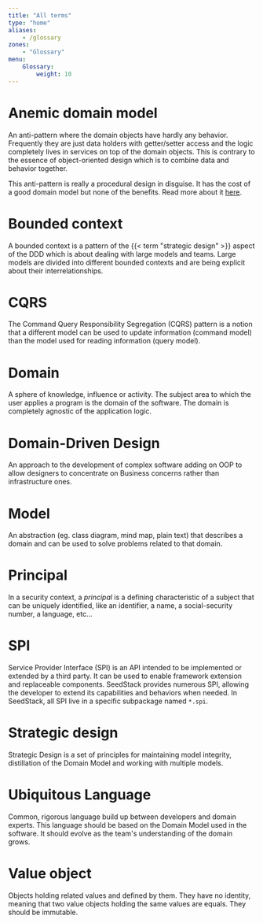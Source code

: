 ```yaml
---
title: "All terms"
type: "home"
aliases:
    - /glossary
zones:
    - "Glossary"
menu:
    Glossary:
        weight: 10
---
```


# Anemic domain model

An anti-pattern where the domain objects have hardly any behavior. Frequently they are just data holders with
getter/setter access and the logic completely lives in services on top of the domain objects. This is contrary to the 
essence of object-oriented design which is to combine data and behavior together.  

This anti-pattern is really a procedural design in disguise. It has the cost of a good domain model but none of the benefits.
Read more about it [here](http://martinfowler.com/bliki/AnemicDomainModel.html).

# Bounded context

A bounded context is a pattern of the {{< term "strategic design" >}} aspect of the DDD which is about dealing with large
models and teams. Large models are divided into different bounded contexts and are being explicit about their 
interrelationships.

# CQRS

The Command Query Responsibility Segregation (CQRS) pattern is a notion that a different model can be used to update
information (command model) than the model used for reading information (query model). 

# Domain 

A sphere of knowledge, influence or activity. The subject area to which the user applies a program is the 
domain of the software. The domain is completely agnostic of the application logic.

# Domain-Driven Design

An approach to the development of complex software adding on OOP to allow designers to concentrate on Business concerns rather than infrastructure ones.

# Model

An abstraction (eg. class diagram, mind map, plain text) that describes a domain and can be used to solve 
problems related to that domain.

# Principal

In a security context, a *principal* is a defining characteristic of a subject that can be uniquely identified, like an 
identifier, a name, a social-security number, a language, etc...

# SPI

Service Provider Interface (SPI) is an API intended to be implemented or extended by a third party. It can be used to 
enable framework extension and replaceable components. SeedStack provides numerous SPI, allowing the developer to extend
its capabilities and behaviors when needed. In SeedStack, all SPI live in a specific subpackage named `*.spi`. 

# Strategic design

Strategic Design is a set of principles for maintaining model integrity, distillation of the Domain Model and working 
with multiple models.

# Ubiquitous Language

Common, rigorous language build up between developers and domain experts. This language should be based on the Domain 
Model used in the software. It should evolve as the team's understanding of the domain grows.

# Value object

Objects holding related values and defined by them. They have no identity, meaning that two value objects holding the same 
values are equals. They should be immutable.
